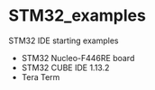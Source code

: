 # STM32_examples
STM32 IDE starting examples
- STM32 Nucleo-F446RE board
- STM32 CUBE IDE 1.13.2
- Tera Term
